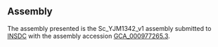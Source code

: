 

Assembly
--------

The assembly presented is the Sc\_YJM1342\_v1 assembly submitted to
[INSDC](http://www.insdc.org) with the assembly accession
[GCA\_000977265.3](http://www.ebi.ac.uk/ena/data/view/GCA_000977265.3).
